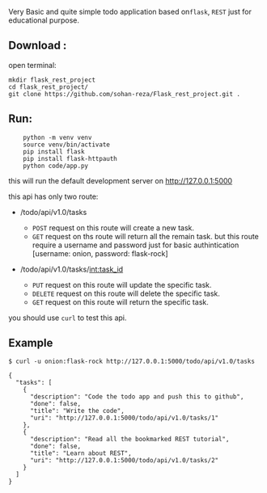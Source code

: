 Very Basic and quite simple todo application based on`flask`, `REST` just for educational purpose.

## Download :
open terminal:
```
mkdir flask_rest_project
cd flask_rest_project/
git clone https://github.com/sohan-reza/Flask_rest_project.git .
```

## Run:
```
    python -m venv venv
    source venv/bin/activate
    pip install flask
    pip install flask-httpauth
    python code/app.py
```
this will run the default development server on http://127.0.0.1:5000

this api has only two route:
- /todo/api/v1.0/tasks
    - `POST` request on this route will create a new task. 
    - `GET` request on ths route will return all the remain task. but this route require a username and password just for basic authintication [username: onion, password: flask-rock]

- /todo/api/v1.0/tasks/<int:task_id>
    - `PUT` request on this route will update the specific task.
    - `DELETE` request on this route will delete the specific task.      
    - `GET` request on this route will return the specific task.

you should use `curl` to test this api.
## Example
```
$ curl -u onion:flask-rock http://127.0.0.1:5000/todo/api/v1.0/tasks

{
  "tasks": [
    {
      "description": "Code the todo app and push this to github",
      "done": false,
      "title": "Write the code",
      "uri": "http://127.0.0.1:5000/todo/api/v1.0/tasks/1"
    },
    {
      "description": "Read all the bookmarked REST tutorial",
      "done": false,
      "title": "Learn about REST",
      "uri": "http://127.0.0.1:5000/todo/api/v1.0/tasks/2"
    }
  ]
}

```
 



